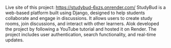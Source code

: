 Live site of this project: https://studybud-6xzs.onrender.com/
StudyBud is a web-based platform built using Django, designed to help students collaborate and engage in discussions. It allows users to create study rooms, join discussions, and interact with other learners. Alok developed the project by following a YouTube tutorial and hosted it on Render. The project includes user authentication, search functionality, and real-time updates.
